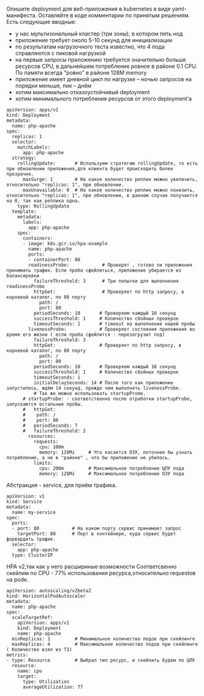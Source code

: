 Опишите deployment для веб-приложения в kubernetes в виде yaml-манифеста. Оставляйте в коде комментарии по принятым решениям. Есть следующие вводные:
- у нас мультизональный кластер (три зоны), в котором пять нод
- приложение требует около 5-10 секунд для инициализации
- по результатам нагрузочного теста известно, что 4 пода справляются с пиковой нагрузкой
- на первые запросы приложению требуется значительно больше ресурсов CPU, в дальнейшем потребление ровное в районе 0.1 CPU. По памяти всегда “ровно” в районе 128M memory
- приложение имеет дневной цикл по нагрузке – ночью запросов на порядки меньше, пик – днём
- хотим максимально отказоустойчивый deployment
- хотим минимального потребления ресурсов от этого deployment’а

```
apiVersion: apps/v1
kind: Deployment
metadata:
  name: php-apache
spec:
  replicas: 1           
  selector:
    matchLabels:
      app: php-apache
  strategy:
    rollingUpdate:       # Используем стратегию rollingUpdate, то есть при обновлении приложения,для клиента будет происходить более прозрачно.
      maxSurge: 1        # На какое количество реплик можно увеличить, относительно "replicas: 1", при обновлении.
      maxUnavailable: 0  # На какое количество реплик можно понизить, относительно "replicas: 1", при обновлении, в данном случае получается на 0, так как реплика одна.
    type: RollingUpdate
  template:
    metadata:
      labels:
        app: php-apache
    spec:
      containers:
      - image: k8s.gcr.io/hpa-example
        name: php-apache
        ports:
        - containerPort: 80
        readinessProbe:            # Проверят , готово ли приложения принимать трафик. Если проба сфейлиться, приложение убирается из балансировки
          failureThreshold: 3      # Три попытки для выполнения readinessProbe
          httpGet:                 # Проверяет по http запросу, в корневой каталог, по 80 порту
            path: /
            port: 80
          periodSeconds: 10       # Проверяем каждый 10 секунд
          successThreshold: 1     # Количество сбойных проверок
          timeoutSeconds: 1       # timeout на выполнение нашей пробы
        livenessProbe:            # Проверяет состояния приложения во время его жизни ( если проба сфейлится - перезагрузит под)
          failureThreshold: 3
          httpGet:                # Проверяет по http запросу, в корневой каталог, по 80 порту
            path: /
            port: 80
          periodSeconds: 10       # Проверяем каждый 10 секунд
          successThreshold: 1     # Количество сбойных проверок
          timeoutSeconds: 1
          initialDelaySeconds: 14 # После того как приложение запустилось, ждём 14 секунд, прежде чем выполнять livenessProbe.
          # Так же можно использовать startupProme.
      # startupProbe: - соответственно после отработки startupProbe, запускаются остальные пробы.
      #   httpGet:
      #    path: /
      #    port: 80
      #   periodSeconds: 7
      #   failureThreshold: 2
        resources:
          requests:
            cpu: 100m
            memory: 128Mi     # Что касается ОЗУ, поточнее бы узнать потребление, а не в "районе" , что бы приложение не убилось.
          limits:
            cpu: 200m         # Максимальное потребление ЦПУ пода
            memory: 128Mi     # Максимальное потребление ОЗУ пода
```


Абстракция - service, для приём трафика.
```
apiVersion: v1
kind: Service
metadata:
  name: my-service
spec:
  ports:
  - port: 80            # На каком порту сервис принимает запрос
    targetPort: 80      # Порт в контейнере, куда сервис будет форвардить трафик.
  selector:
    app: php-apache     
  type: ClusterIP
  ```

HPA v2,так как у него расшириные возможности
Соответсвенно скейлим по CPU - 77% использования ресурса,относительно requestов на pode.
```
apiVersion: autoscaling/v2beta2 
kind: HorizontalPodAutoscaler    
metadata:
  name: php-apache
spec:
  scaleTargetRef:
    apiVersion: apps/v1
    kind: Deployment
    name: php-apache
  minReplicas: 1         # Минимальное количество подов при скейлинге
  maxReplicas: 4         # Максимальное количество подов при скейлинге ( Количество взял из ТЗ)
metrics:
- type: Resource         # Выбрал тип ресурс, и скейлить будем по ЦПУ      
  resource:
    name: cpu
    target:
      type: Utilization
      averageUtilization: 77
 ```




